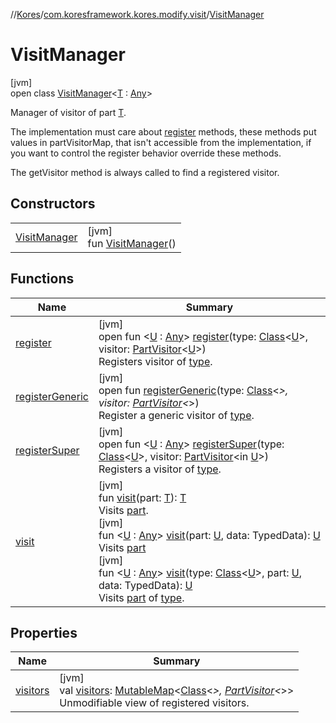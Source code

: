 //[Kores](../../../index.md)/[com.koresframework.kores.modify.visit](../index.md)/[VisitManager](index.md)

# VisitManager

[jvm]\
open class [VisitManager](index.md)<[T](index.md) : [Any](https://kotlinlang.org/api/latest/jvm/stdlib/kotlin/-any/index.html)>

Manager of visitor of part [T](index.md).

The implementation must care about [register](register.md) methods, these methods put values in partVisitorMap, that isn't accessible from the implementation, if you want to control the register behavior override these methods.

The getVisitor method is always called to find a registered visitor.

## Constructors

| | |
|---|---|
| [VisitManager](-visit-manager.md) | [jvm]<br>fun [VisitManager](-visit-manager.md)() |

## Functions

| Name | Summary |
|---|---|
| [register](register.md) | [jvm]<br>open fun <[U](register.md) : [Any](https://kotlinlang.org/api/latest/jvm/stdlib/kotlin/-any/index.html)> [register](register.md)(type: [Class](https://docs.oracle.com/javase/8/docs/api/java/lang/Class.html)<[U](register.md)>, visitor: [PartVisitor](../-part-visitor/index.md)<[U](register.md)>)<br>Registers visitor of [type](register.md). |
| [registerGeneric](register-generic.md) | [jvm]<br>open fun [registerGeneric](register-generic.md)(type: [Class](https://docs.oracle.com/javase/8/docs/api/java/lang/Class.html)<*>, visitor: [PartVisitor](../-part-visitor/index.md)<*>)<br>Register a generic visitor of [type](register-generic.md). |
| [registerSuper](register-super.md) | [jvm]<br>open fun <[U](register-super.md) : [Any](https://kotlinlang.org/api/latest/jvm/stdlib/kotlin/-any/index.html)> [registerSuper](register-super.md)(type: [Class](https://docs.oracle.com/javase/8/docs/api/java/lang/Class.html)<[U](register-super.md)>, visitor: [PartVisitor](../-part-visitor/index.md)<in [U](register-super.md)>)<br>Registers a visitor of [type](register-super.md). |
| [visit](visit.md) | [jvm]<br>fun [visit](visit.md)(part: [T](index.md)): [T](index.md)<br>Visits [part](visit.md).<br>[jvm]<br>fun <[U](visit.md) : [Any](https://kotlinlang.org/api/latest/jvm/stdlib/kotlin/-any/index.html)> [visit](visit.md)(part: [U](visit.md), data: TypedData): [U](visit.md)<br>Visits [part](visit.md)<br>[jvm]<br>fun <[U](visit.md) : [Any](https://kotlinlang.org/api/latest/jvm/stdlib/kotlin/-any/index.html)> [visit](visit.md)(type: [Class](https://docs.oracle.com/javase/8/docs/api/java/lang/Class.html)<[U](visit.md)>, part: [U](visit.md), data: TypedData): [U](visit.md)<br>Visits [part](visit.md) of [type](visit.md). |

## Properties

| Name | Summary |
|---|---|
| [visitors](visitors.md) | [jvm]<br>val [visitors](visitors.md): [MutableMap](https://kotlinlang.org/api/latest/jvm/stdlib/kotlin.collections/-mutable-map/index.html)<[Class](https://docs.oracle.com/javase/8/docs/api/java/lang/Class.html)<*>, [PartVisitor](../-part-visitor/index.md)<*>><br>Unmodifiable view of registered visitors. |
